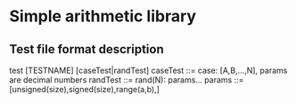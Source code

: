 # Simple arithmetic library
## Test file format description
test [TESTNAME]
[caseTest|randTest]
caseTest ::= case: [A,B,...,N], params are decimal numbers
randTest ::= rand(N): params...
params ::= [unsigned(size),signed(size),range(a,b),]

